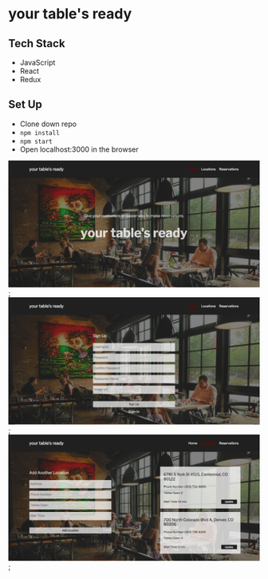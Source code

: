 # your table's ready

## Tech Stack 

* JavaScript 
* React
* Redux

## Set Up

* Clone down repo
* `npm install`
* `npm start`
* Open localhost:3000 in the browser

![alt text](./src/images/screen2.png);
![alt text](./src/images/screen3.png);
![alt text](./src/images/screen1.png);
